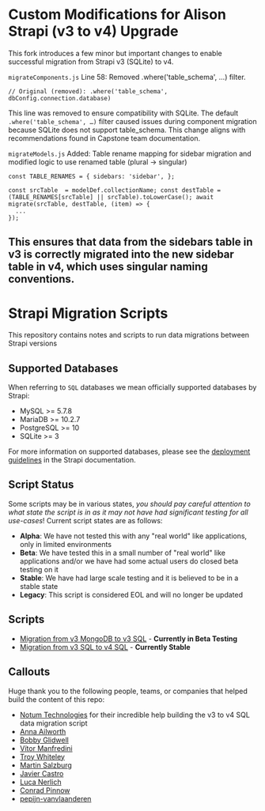 # Custom Modifications for Alison Strapi (v3 to v4) Upgrade
This fork introduces a few minor but important changes to enable successful migration from Strapi v3 (SQLite) to v4.

```migrateComponents.js```
Line 58: Removed .where('table_schema', ...) filter.

<pre><code>// Original (removed): .where('table_schema', dbConfig.connection.database)</code></pre>

This line was removed to ensure compatibility with SQLite. The default ```.where('table_schema', …)``` filter caused issues during component migration because SQLite does not support table_schema. This change aligns with recommendations found in Capstone team documentation.

```migrateModels.js```
Added: Table rename mapping for sidebar migration and modified logic to use renamed table (plural → singular)

<pre><code>const TABLE_RENAMES = { sidebars: 'sidebar', };</code></pre>
<pre><code>const srcTable  = modelDef.collectionName; const destTable = (TABLE_RENAMES[srcTable] || srcTable).toLowerCase(); await migrate(srcTable, destTable, (item) => {
  ...
});</code></pre>

This ensures that data from the sidebars table in v3 is correctly migrated into the new sidebar table in v4, which uses singular naming conventions.
---

# Strapi Migration Scripts

This repository contains notes and scripts to run data migrations between Strapi versions

## Supported Databases

When referring to `SQL` databases we mean officially supported databases by Strapi:

- MySQL >= 5.7.8
- MariaDB >= 10.2.7
- PostgreSQL >= 10
- SQLite >= 3

For more information on supported databases, please see the [deployment guidelines](https://docs.strapi.io/developer-docs/latest/setup-deployment-guides/deployment.html#general-guidelines) in the Strapi documentation.

## Script Status

Some scripts may be in various states, *you should pay careful attention to what state the script is in as it may not have had significant testing for all use-cases*! Current script states are as follows:

- **Alpha**: We have not tested this with any "real world" like applications, only in limited environments
- **Beta**: We have tested this in a small number of "real world" like applications and/or we have had some actual users do closed beta testing on it
- **Stable**: We have had large scale testing and it is believed to be in a stable state
- **Legacy**: This script is considered EOL and will no longer be updated

## Scripts

- [Migration from v3 MongoDB to v3 SQL](./v3-mongodb-v3-sql/README.md) - **Currently in Beta Testing**
- [Migration from v3 SQL to v4 SQL](./v3-sql-v4-sql/README.md) - **Currently Stable**

## Callouts

Huge thank you to the following people, teams, or companies that helped build the content of this repo:

- [Notum Technologies](https://notum.cz/en/) for their incredible help building the v3 to v4 SQL data migration script
- [Anna Ailworth](https://github.com/aailworth)
- [Bobby Glidwell](https://github.com/bglidwell)
- [Vítor Manfredini](https://github.com/vitormanfredini)
- [Troy Whiteley](https://github.com/dawnerd)
- [Martin Salzburg](https://github.com/msalzburg)
- [Javier Castro](https://github.com/jacargentina)
- [Luca Nerlich](https://github.com/LucaNerlich)
- [Conrad Pinnow](https://github.com/ConradP)
- [pepijn-vanvlaanderen](https://github.com/pepijn-vanvlaanderen)
